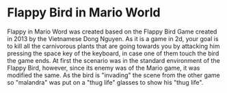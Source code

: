 # Flappy Bird in Mario World
Flappy in Mario Word was created based on the Flappy Bird Game created in 2013 by the Vietnamese Dong Nguyen. As it is a game in 2d, your goal is to kill all the carnivorous plants that are going towards you by attacking him pressing the space key of the keyboard, in case one of them touch the bird the game ends.
At first the scenario was in the standard environment of the Flappy Bird, however, since its enemy was of the Mario game, it was modified the same.
As the bird is "invading" the scene from the other game so "malandra" was put on a "thug life" glasses to show his "thug life".
